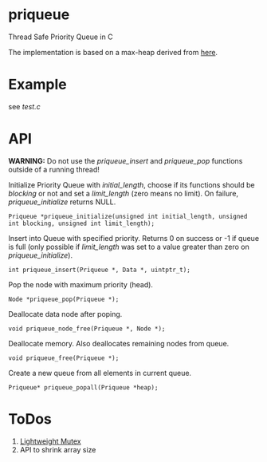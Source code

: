# priqueue

Thread Safe Priority Queue in C

The implementation is based on a max-heap derived from [here](http://www.eecs.wsu.edu/~ananth/CptS223/Lectures/heaps.pdf).

# Example

see *test.c*

# API

**WARNING:** Do not use the *priqueue_insert* and *priqueue_pop* functions outside of a running thread!

Initialize Priority Queue with *initial_length*, choose if its functions should be *blocking* or not and set a *limit_length* (zero means no limit). On failure, *priqueue_initialize* returns NULL.

    Priqueue *priqueue_initialize(unsigned int initial_length, unsigned int blocking, unsigned int limit_length);

Insert into Queue with specified priority. Returns 0 on success or -1 if queue is full (only possible if *limit_length* was set to a value greater than zero on *priqueue_initialize*).

    int priqueue_insert(Priqueue *, Data *, uintptr_t);

Pop the node with maximum priority (head). 

    Node *priqueue_pop(Priqueue *);

Deallocate data node after poping.

    void priqueue_node_free(Priqueue *, Node *);

Deallocate memory. Also deallocates remaining nodes from queue.

    void priqueue_free(Priqueue *);
	
Create a new queue from all elements in current queue.

    Priqueue* priqueue_popall(Priqueue *heap);

# ToDos

1. [Lightweight Mutex](http://preshing.com/20120226/roll-your-own-lightweight-mutex/)
2. API to shrink array size
